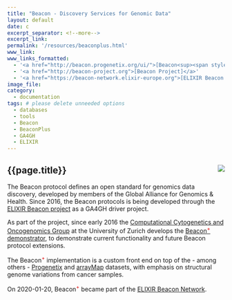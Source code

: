 ```yaml
---
title: "Beacon - Discovery Services for Genomic Data"
layout: default
date: c
excerpt_separator: <!--more-->
excerpt_link:
permalink: '/resources/beaconplus.html'
www_link:
www_links_formatted:
  - '<a href="http://beacon.progenetix.org/ui/">[Beacon<sup><span style="color: #d00;">+</span></sup>]</a>'
  - '<a href="http://beacon-project.org">[Beacon Project]</a>'
  - '<a href="https://beacon-network.elixir-europe.org">[ELIXIR Beacon Network]</a>'
image_file:
category:
  - documentation
tags: # please delete unneeded options
  - databases
  - tools
  - Beacon
  - BeaconPlus
  - GA4GH
  - ELIXIR
---
```


<h2><img align="right" style="float: right; max-width: 25px; margin-bottom: -40px;" src="{{ '/assets/img/logo_beacon.png' | relative_url}}" />{{page.title}}</h2>

The Beacon protocol defines an open standard for genomics data discovery,
developed by members of the Global Alliance for Genomics & Health. Since 2016,
the Beacon protocols is being developed through the
[ELIXIR Beacon project](https://beacon-project.io) as a GA4GH driver project.

<!--more-->

As part of the project, since early 2016 the [Computational Cytogenetics and Oncogenomics Group](http://info.baudisgroup.org) at the University of Zurich develops the
[Beacon<sup><span style="color: #d00;">+</span></sup> demonstrator](https://beacon.progenetix.org/ui/),
to demonstrate current functionality and future Beacon protocol extensions.

The Beacon<sup><span style="color: #d00;">+</span></sup> implementation is a
custom front end on top of the - among others -
[Progenetix](https://progenetix.org) and [arrayMap](https://arraymap.org)
datasets, with emphasis on structural genome variations from cancer samples.

On 2020-01-20,  Beacon<sup><span style="color: #d00;">+</span></sup> became part
of the [ELIXIR Beacon Network](https://beacon-network.elixir-europe.org).
